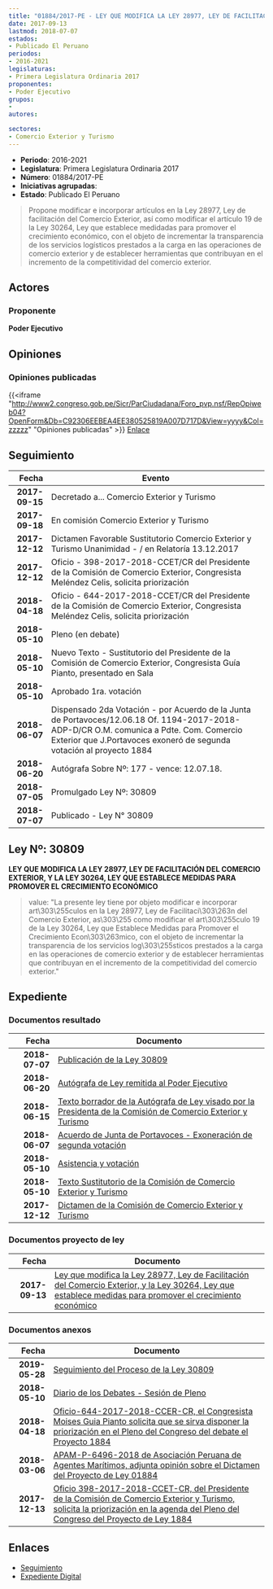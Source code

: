 ```yaml
---
title: "01884/2017-PE - LEY QUE MODIFICA LA LEY 28977, LEY DE FACILITACIÓN DEL COMERCIO EXTERIOR, Y LA LEY 30264, LEY QUE ESTABLECE MEDIDAS PARA PROMOVER EL CRECIMIENTO ECONÓMICO"
date: 2017-09-13
lastmod: 2018-07-07
estados:
- Publicado El Peruano
periodos:
- 2016-2021
legislaturas:
- Primera Legislatura Ordinaria 2017
proponentes:
- Poder Ejecutivo
grupos:
- 
autores:

sectores:
- Comercio Exterior y Turismo
---
```

- **Periodo**: 2016-2021
- **Legislatura**: Primera Legislatura Ordinaria 2017
- **Número**: 01884/2017-PE
- **Iniciativas agrupadas**: 
- **Estado**: Publicado El Peruano

> Propone modificar e incorporar artículos en la Ley 28977, Ley de facilitación del Comercio Exterior, así como modificar el artículo 19 de la Ley 30264, Ley que establece medidadas para promover el crecimiento económico, con el objeto de incrementar la transparencia de los servicios logísticos prestados a la carga en las operaciones de comercio exterior y de establecer herramientas que contribuyan en el incremento de la competitividad del comercio exterior.


## Actores

### Proponente

**Poder Ejecutivo**

## Opiniones

### Opiniones publicadas

{{<iframe "http://www2.congreso.gob.pe/Sicr/ParCiudadana/Foro_pvp.nsf/RepOpiweb04?OpenForm&Db=C92306EEBEA4EE380525819A007D717D&View=yyyy&Col=zzzzz" "Opiniones publicadas" >}}
[Enlace](http://www2.congreso.gob.pe/Sicr/ParCiudadana/Foro_pvp.nsf/RepOpiweb04?OpenForm&Db=C92306EEBEA4EE380525819A007D717D&View=yyyy&Col=zzzzz)


## Seguimiento

| Fecha | Evento |
|------:|--------|
| **2017-09-15** | Decretado a... Comercio Exterior y Turismo |
| **2017-09-18** | En comisión Comercio Exterior y Turismo |
| **2017-12-12** | Dictamen Favorable Sustitutorio Comercio Exterior y Turismo Unanimidad - / en Relatoría 13.12.2017 |
| **2017-12-12** | Oficio - 398-2017-2018-CCET/CR del Presidente de la Comisión de Comercio Exterior, Congresista Meléndez Celis, solicita priorización |
| **2018-04-18** | Oficio - 644-2017-2018-CCET/CR del Presidente de la Comisión de Comercio Exterior, Congresista Meléndez Celis, solicita priorización |
| **2018-05-10** | Pleno (en debate) |
| **2018-05-10** | Nuevo Texto - Sustitutorio del Presidente de la Comisión de Comercio Exterior, Congresista Guía Pianto, presentado en Sala |
| **2018-05-10** | Aprobado 1ra. votación |
| **2018-06-07** | Dispensado 2da Votación - por Acuerdo de la Junta de Portavoces/12.06.18 Of. 1194-2017-2018-ADP-D/CR O.M. comunica a Pdte. Com. Comercio Exterior que J.Portavoces exoneró de segunda votación al proyecto 1884 |
| **2018-06-20** | Autógrafa Sobre Nº: 177 - vence: 12.07.18. |
| **2018-07-05** | Promulgado Ley Nº: 30809 |
| **2018-07-07** | Publicado - Ley N° 30809 |

## Ley Nº: 30809

**LEY QUE MODIFICA LA LEY 28977, LEY DE FACILITACIÓN DEL COMERCIO EXTERIOR, Y LA LEY 30264, LEY QUE ESTABLECE MEDIDAS PARA PROMOVER EL CRECIMIENTO ECONÓMICO**

> value: "La presente ley tiene por objeto modificar e incorporar art\303\255culos en la Ley 28977, Ley de Facilitaci\303\263n del Comercio Exterior, as\303\255 como modificar el art\303\255culo 19 de la Ley 30264, Ley que Establece Medidas para Promover el Crecimiento Econ\303\263mico, con el objeto de incrementar la transparencia de los servicios log\303\255sticos prestados a la carga en las operaciones de comercio exterior y de establecer herramientas que contribuyan en el incremento de la competitividad del comercio exterior."


## Expediente

### Documentos resultado

| Fecha | Documento |
|------:|-----------|
| **2018-07-07** | [Publicación de la Ley 30809](http://www.leyes.congreso.gob.pe/Documentos/2016_2021/ADLP/Normas_Legales/30809-LEY.pdf) |
| **2018-06-20** | [Autógrafa de Ley remitida al Poder Ejecutivo](http://www.leyes.congreso.gob.pe/Documentos/2016_2021/ADLP/Texto_Aprobado/AU0188420180620.pdf) |
| **2018-06-15** | [Texto borrador de la Autógrafa de Ley visado por la Presidenta de la Comisión de Comercio Exterior y Turismo](http://www.leyes.congreso.gob.pe/Documentos/2016_2021/Texto_Borrador_de_Autografa/BAU0188420180615.pdf) |
| **2018-06-07** | [Acuerdo de Junta de Portavoces - Exoneración de segunda votación](http://www.leyes.congreso.gob.pe/Documentos/2016_2021/Acuerdos/Junta_Portavoces/AJP0188420180607.pdf) |
| **2018-05-10** | [Asistencia y votación](http://www.leyes.congreso.gob.pe/Documentos/2016_2021/Asistencia_y_Votacion/Proyectos_de_Ley/AV0188420180510.pdf) |
| **2018-05-10** | [Texto Sustitutorio de la Comisión de Comercio Exterior y Turismo](http://www.leyes.congreso.gob.pe/Documentos/2016_2021/Texto_Sustitutorio/Proyectos_de_Ley/TS0188420180510.pdf) |
| **2017-12-12** | [Dictamen de la Comisión de Comercio Exterior y Turismo](http://www.leyes.congreso.gob.pe/Documentos/2016_2021/Dictamenes/Proyectos_de_Ley/01884DC03MAY20171212.pdf) |

### Documentos proyecto de ley

| Fecha | Documento |
|------:|-----------|
| **2017-09-13** | [Ley que modifica la Ley 28977, Ley de Facilitación del Comercio Exterior, y la Ley 30264, Ley que establece medidas para promover el crecimiento económico](http://www.leyes.congreso.gob.pe/Documentos/2016_2021/Proyectos_de_Ley_y_de_Resoluciones_Legislativas/PL0188420170913..pdf) |

### Documentos anexos

| Fecha | Documento |
|------:|-----------|
| **2019-05-28** | [Seguimiento del Proceso de la Ley 30809](http://www.leyes.congreso.gob.pe/Documentos/2016_2021/Seguimiento_de_Proyectos_de_Ley/01884PL20190528.pdf) |
| **2018-05-10** | [Diario de los Debates - Sesión de Pleno](http://www.leyes.congreso.gob.pe/Documentos/2016_2021/ADLP/Diario_Debates/30809-TDD.pdf) |
| **2018-04-18** | [Oficio-644-2017-2018-CCER-CR, el Congresista Moises Guia Pianto solicita que se sirva disponer la priorización en el Pleno del Congreso del debate el Proyecto 1884](http://www.leyes.congreso.gob.pe/Documentos/2016_2021/Oficios/Congresistas/OFICIO-644-2017-2018-CCET-CR.pdf) |
| **2018-03-06** | [APAM-P-6496-2018 de Asociación Peruana de Agentes Marítimos, adjunta opinión sobre el Dictamen del Proyecto de Ley 01884](http://www.leyes.congreso.gob.pe/Documentos/2016_2021/Oficios/Otras_Instituciones/APAM-P-6496-2018.pdf) |
| **2017-12-13** | [Oficio 398-2017-2018-CCET-CR, del Presidente de la Comisión de Comercio Exterior y Turismo, solicita la priorización en la agenda del Pleno del Congreso del Proyecto de Ley 1884](http://www.leyes.congreso.gob.pe/Documentos/2016_2021/Oficios/Comisiones_Ordinarias/OFICIO-398-2017-2018-CCET-CR.pdf) |

## Enlaces

- [Seguimiento](http://www2.congreso.gob.pe/Sicr/TraDocEstProc/CLProLey2016.nsf/f7fff46988ca05b1052578e100829cc7/52101e9d958e99710525819a007d7721?OpenDocument)
- [Expediente Digital](http://www2.congreso.gob.pe/Sicr/TraDocEstProc/Expvirt_2011.nsf/visbusqptramdoc1621/01884?opendocument)

